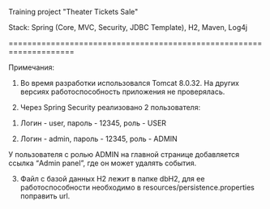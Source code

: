 
Training project "Theater Tickets Sale"

Stack: Spring (Core, MVC, Security, JDBC Template), H2, Maven, Log4j



====================================================================

Примечания:

1) Во время разработки использовался Tomcat 8.0.32. На других версиях работоспособность приложения не проверялась.

2) Через Spring Security реализовано 2 пользователя:

1. Логин - user, пароль - 12345, роль - USER

2. Логин - admin, пароль - 12345, роль - ADMIN

У пользователя с ролью ADMIN на главной странице добавляется ссылка “Admin panel”, где он может удалять события.

3) Файл с базой данных H2 лежит в папке dbH2, для ее работоспособности необходимо в resources/persistence.properties поправить url. 

